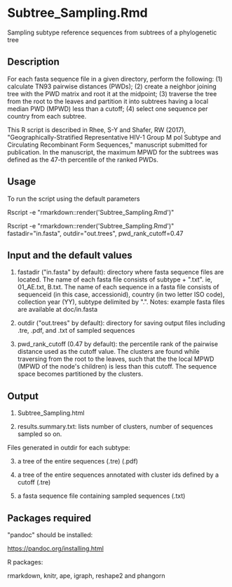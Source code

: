 # Subtree_Sampling.Rmd

Sampling subtype reference sequences from subtrees of a phylogenetic tree


## Description

For each fasta sequence file in a given directory, perform the following: 
(1) calculate TN93 pairwise distances (PWDs);  (2) create a neighbor joining tree with the PWD matrix and root it at the midpoint; (3) traverse the tree from the root to the leaves and partition it into subtrees having a local median PWD (MPWD) less than a cutoff; (4) select one sequence per country from each subtree. 


This R script is described in Rhee, S-Y and Shafer, RW (2017), "Geographically-Stratified Representative HIV-1 Group M pol Subtype and Circulating Recombinant Form Sequences," manuscript submitted for publication. In the manuscript, the maximum MPWD for the subtrees was defined as the 47-th percentile of the ranked PWDs.




## Usage

To run the script using the default parameters

Rscript -e "rmarkdown::render('Subtree_Sampling.Rmd')"  

Rscript -e "rmarkdown::render('Subtree_Sampling.Rmd')" fastadir="in.fasta", outdir="out.trees", pwd_rank_cutoff=0.47



## Input and the default values

1. fastadir ("in.fasta" by default): directory where fasta sequence files are located. The name of each fasta file consists of subtype + ".txt". ie, 01_AE.txt, B.txt. The name of each sequence in a fasta file consists of sequenceid (in this case, accessionid), country (in two letter ISO code), collection year (YY), subtype delimited by ".". 
Notes: example fasta files are available at doc/in.fasta

2. outdir ("out.trees" by default): directory for saving output files including .tre, .pdf, and .txt of sampled sequences

3. pwd_rank_cutoff (0.47 by default): the percentile rank of the pairwise distance used as the cutoff value. The clusters are found while traversing from the root to the leaves, such that the the local MPWD (MPWD of the node's children) is less than this cutoff. The sequence space becomes partitioned by the clusters.



## Output

1. Subtree_Sampling.html

2. results.summary.txt: lists number of clusters, number of sequences sampled so on.

Files generated in outdir for each subtype:

3. a tree of the entire sequences (.tre) (.pdf)

4. a tree of the entire sequences annotated with cluster ids defined by a cutoff (.tre)

5. a fasta sequence file containing sampled sequences (.txt)



## Packages required

"pandoc" should be installed:

https://pandoc.org/installing.html

R packages:

rmarkdown, knitr, ape, igraph, reshape2 and phangorn
